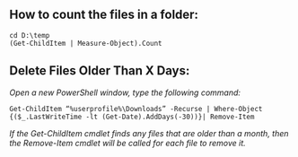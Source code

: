 ## How to count the files in a folder: 
```
cd D:\temp
(Get-ChildItem | Measure-Object).Count
```

## Delete Files Older Than X Days:
_Open a new PowerShell window, type the following command:_
```
Get-ChildItem “%userprofile%\Downloads” -Recurse | Where-Object {($_.LastWriteTime -lt (Get-Date).AddDays(-30))}| Remove-Item
```
_If the Get-ChildItem cmdlet finds any files that are older than a month, then the Remove-Item cmdlet will be called for each file to remove it._
